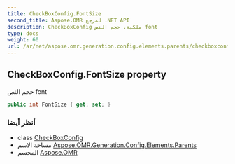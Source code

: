 ```yaml
---
title: CheckBoxConfig.FontSize
second_title: Aspose.OMR لمرجع .NET API
description: CheckBoxConfig ملكية. حجم النص font
type: docs
weight: 60
url: /ar/net/aspose.omr.generation.config.elements.parents/checkboxconfig/fontsize/
---
```

## CheckBoxConfig.FontSize property

حجم النص font

```csharp
public int FontSize { get; set; }
```

### أنظر أيضا

* class [CheckBoxConfig](../)
* مساحة الاسم [Aspose.OMR.Generation.Config.Elements.Parents](../../checkboxconfig/)
* المجسم [Aspose.OMR](../../../)


